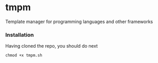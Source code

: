 # tmpm
Template manager for programming languages and other frameworks

### Installation

Having cloned the repo, you should do next

```
chmod +x tmpm.sh
```
